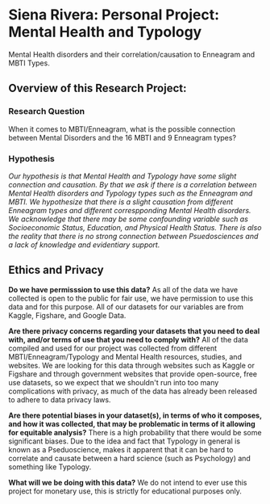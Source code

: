 # Siena Rivera: Personal Project: Mental Health and Typology
 Mental Health disorders and their correlation/causation to Enneagram and MBTI Types.

## Overview of this Research Project:
 
### Research Question
When it comes to MBTI/Enneagram, what is the possible connection between Mental Disorders and the 16 MBTI and 9 Enneagram types?

### Hypothesis
*Our hypothesis is that Mental Health and Typology have some slight connection and causation. By that we ask if there is a correlation between Mental Health disorders and Typology types such as the Enneagram and MBTI. We hypothesize that there is a slight causation from different Enneagram types and different correspponding Mental Health disorders. We acknowledge that there may be some confounding variable such as Socioeconomic Status, Education, and Physical Health Status. There is also the reality that there is no strong connection between Psuedosciences and a lack of knowledge and evidentiary support.*

## Ethics and Privacy
**Do we have permisssion to use this data?**
As all of the data we have collected is open to the public for fair use, we have permission to use this data and for this purpose. All of our datasets for our variables are from Kaggle, Figshare, and Google Data.

**Are there privacy concerns regarding your datasets that you need to deal with, and/or terms of use that you need to comply with?**
All of the data compiled and used for our project was collected from different MBTI/Enneagram/Typology and Mental Health resources, studies, and websites. We are looking for this data through websites such as Kaggle or Figshare and through government websites that provide open-source, free use datasets, so we expect that we shouldn't run into too many complications with privacy, as much of the data has already been released to adhere to data privacy laws.

**Are there potential biases in your dataset(s), in terms of who it composes, and how it was collected, that may be problematic in terms of it allowing for equitable analysis?**
There is a high probability that there would be some significant biases. Due to the idea and fact that Typology in general is known as a Pseduoscience, makes it apparent that it can be hard to correlate and causate between a hard science (such as Psychology) and something like Typology.

**What will we be doing with this data?**
We do not intend to ever use this project for monetary use, this is strictly for educational purposes only.
